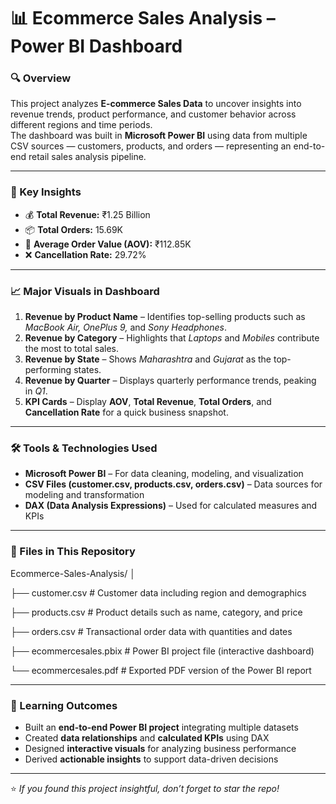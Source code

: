 # 📊 Ecommerce Sales Analysis – Power BI Dashboard

### 🔍 Overview
This project analyzes **E-commerce Sales Data** to uncover insights into revenue trends, product performance, and customer behavior across different regions and time periods.  
The dashboard was built in **Microsoft Power BI** using data from multiple CSV sources — customers, products, and orders — representing an end-to-end retail sales analysis pipeline.

---

### 🚀 Key Insights
- 💰 **Total Revenue:** ₹1.25 Billion  
- 📦 **Total Orders:** 15.69K  
- 💸 **Average Order Value (AOV):** ₹112.85K  
- ❌ **Cancellation Rate:** 29.72%

---

### 📈 Major Visuals in Dashboard
1. **Revenue by Product Name** – Identifies top-selling products such as *MacBook Air, OnePlus 9,* and *Sony Headphones*.  
2. **Revenue by Category** – Highlights that *Laptops* and *Mobiles* contribute the most to total sales.  
3. **Revenue by State** – Shows *Maharashtra* and *Gujarat* as the top-performing states.  
4. **Revenue by Quarter** – Displays quarterly performance trends, peaking in *Q1*.  
5. **KPI Cards** – Display **AOV**, **Total Revenue**, **Total Orders**, and **Cancellation Rate** for a quick business snapshot.

---

### 🛠️ Tools & Technologies Used
- **Microsoft Power BI** – For data cleaning, modeling, and visualization  
- **CSV Files (customer.csv, products.csv, orders.csv)** – Data sources for modeling and transformation  
- **DAX (Data Analysis Expressions)** – Used for calculated measures and KPIs  

---

### 📂 Files in This Repository
Ecommerce-Sales-Analysis/
│

├── customer.csv # Customer data including region and demographics

├── products.csv # Product details such as name, category, and price

├── orders.csv # Transactional order data with quantities and dates

├── ecommercesales.pbix # Power BI project file (interactive dashboard)

└── ecommercesales.pdf # Exported PDF version of the Power BI report

---


### 🎯 Learning Outcomes
- Built an **end-to-end Power BI project** integrating multiple datasets  
- Created **data relationships** and **calculated KPIs** using DAX  
- Designed **interactive visuals** for analyzing business performance  
- Derived **actionable insights** to support data-driven decisions  

---
⭐ *If you found this project insightful, don’t forget to star the repo!*
